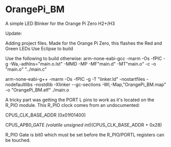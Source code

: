 # OrangePi_BM
A simple LED Blinker for the Orange Pi Zero H2+/H3


Update:

Adding project files.
Made for the Orange Pi Zero, this flashes the Red and Green LEDs
Use Eclipse to build

Use the following to build otherwise:
arm-none-eabi-gcc -marm -Os -fPIC  -g -Wa,-adhlns="main.o.lst" -MMD -MP -MF"main.d" -MT"main.o" -c -o "main.o" "../main.c"


arm-none-eabi-g++ -marm -Os -fPIC  -g -T "linker.ld" -nostartfiles -nodefaultlibs -nostdlib -Xlinker --gc-sections -Wl,-Map,"OrangePi_BM.map" -o "OrangePi_BM.elf"  ./main.o

A tricky part was getting the PORT L pins to work as it's located on the R_PIO module. This R_PIO clock comes from an undocumented:

CPUS_CLK_BASE_ADDR (0x01f01400)

CPUS_APB0_GATE     *(volatile unsigned int*)(CPUS_CLK_BASE_ADDR + 0x28)

R_PIO Gate is bit0 which must be set before the R_PIO/PORTL registers can be touched.





